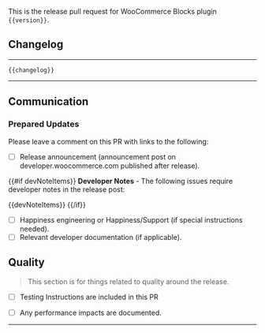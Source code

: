 This is the release pull request for WooCommerce Blocks plugin `{{version}}`.

## Changelog

---

```
{{changelog}}
```

---

## Communication

### Prepared Updates

Please leave a comment on this PR with links to the following:

- [ ] Release announcement (announcement post on developer.woocommerce.com published after release).

{{#if devNoteItems}}
**Developer Notes** - The following issues require developer notes in the release post:

{{devNoteItems}}
{{/if}}

- [ ] Happiness engineering or Happiness/Support (if special instructions needed).
- [ ] Relevant developer documentation (if applicable).

## Quality

> This section is for things related to quality around the release.

- [ ] Testing Instructions are included in this PR

- [ ] Any performance impacts are documented.

---
